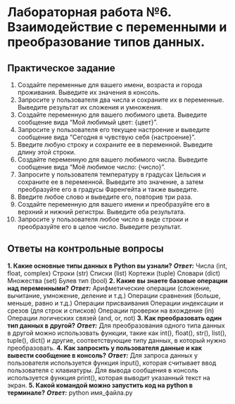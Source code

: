 # Лабораторная работа №6. Взаимодействие с переменными и преобразование типов данных.

## Практическое задание
1. Создайте переменные для вашего имени, возраста и города проживания. Выведите их значения в консоль.
2. Запросите у пользователя два числа и сохраните их в переменные. Выведите результат их сложения и умножения.
3. Создайте переменную для вашего любимого цвета. Выведите сообщение вида “Мой любимый цвет: {цвет}”.
4. Запросите у пользователя его текущее настроение и выведите сообщение вида “Сегодня я чувствую себя {настроение}”.
5. Введите любую строку и сохраните ее в переменной. Выведите длину этой строки.
6. Создайте переменную для вашего любимого числа. Выведите сообщение вида “Моё любимое число: {число}”.
7. Запросите у пользователя температуру в градусах Цельсия и сохраните ее в переменной. Выведите это значение, а затем преобразуйте его в градусы Фаренгейта и также выведите.
8. Введите любое слово и выведите его, повторив три раза.
9. Создайте переменную для вашего имени и преобразуйте его в верхний и нижний регистры. Выведите оба результата.
10. Запросите у пользователя любое число в виде строки и преобразуйте его в целое число. Выведите результат.

## Ответы на контрольные вопросы
**1. Какие основные типы данных в Python вы узнали?**
***Ответ:*** Числа (int, float, complex) Строки (str) Списки (list) Кортежи (tuple) Словари (dict) Множества (set) Булев тип (bool)
**2. Какие вы знаете базовые операции над переменными?**
***Ответ:*** Арифметические операции (сложение, вычитание, умножение, деление и т.д.) Операции сравнения (больше, меньше, равно и т.д.) Операции присваивания Операции индексации и срезов (для строк и списков) Операции проверки на вхождение (in) Операции логических связей (and, or, not)
**3. Как преобразовать один тип данных в другой?**
***Ответ:*** Для преобразования одного типа данных в другой можно использовать функции, такие как int(), float(), str(), list(), tuple(), dict() и другие, соответствующие типу данных, в который нужно преобразовать.
**4. Как запросить у пользователя данные и как вывести сообщение в консоль?**
***Ответ:*** Для запроса данных у пользователя используется функция input(), которая считывает ввод пользователя с клавиатуры. Для вывода сообщения в консоль используется функция print(), которая выводит указанный текст на экран.
**5. Какой командой можно запустить код на python в терминале?**
***Ответ:*** python имя_файла.py
